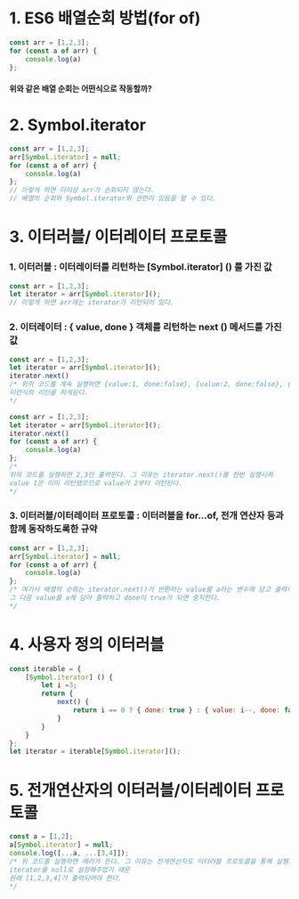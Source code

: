 # 1. ES6 배열순회 방법(for of)

```javascript
const arr = [1,2,3];
for (const a of arr) {
    console.log(a)
};
```

#### 위와 같은 배열 순회는 어떤식으로 작동할까?



# 2. Symbol.iterator

```javascript
const arr = [1,2,3];
arr[Symbol.iterator] = null;
for (const a of arr) {
    console.log(a)
};
// 이렇게 하면 더이상 arr가 순회되지 않는다.
// 배열의 순회와 Symbol.iterator와 관련이 있음을 알 수 있다.
```



# 3. 이터러블/ 이터레이터 프로토콜



### 1. 이터러블 : 이터레이터를 리턴하는 [Symbol.iterator] () 를 가진 값

```javascript
const arr = [1,2,3];
let iterator = arr[Symbol.iterator]();
// 이렇게 하면 arr에는 iterator가 리턴되어 있다.
```



### 2. 이터레이터 : { value, done } 객체를 리턴하는 next () 메서드를 가진 값

```javascript
const arr = [1,2,3];
let iterator = arr[Symbol.iterator]();
iterator.next()
/* 위의 코드를 계속 실행하면 {value:1, done:false}, {value:2, done:false}, {value:3, done:false}, {value:4, done:true}
이런식의 리턴을 하게된다.
*/

const arr = [1,2,3];
let iterator = arr[Symbol.iterator]();
iterator.next()
for (const a of arr) {
    console.log(a)
};
/*
위의 코드를 실행하면 2,3만 출력된다. 그 이유는 iterator.next()를 한번 실행시켜
value 1은 이미 리턴됐으므로 value가 2부터 리턴된다.
*/
```



### 3. 이터러블/이터레이터 프로토콜 : 이터러블을 for...of, 전개 연산자 등과 함께 동작하도록한 규약

```javascript
const arr = [1,2,3];
arr[Symbol.iterator] = null;
for (const a of arr) {
    console.log(a)
};
/* 여기서 배열의 순회는 iterator.next()가 반환하는 value를 a라는 변수에 담고 출력하고
그 다음 value를 a에 담아 출력하고 done이 true가 되면 중지한다.
*/
```



# 4. 사용자 정의 이터러블

```javascript
const iterable = {
    [Symbol.iterator] () {
        let i =3;
        return {
            next() {
                return i == 0 ? { done: true } : { value: i--, done: false }
            }
        }
    }
};
let iterator = iterable[Symbol.iterator]();
```



# 5. 전개연산자의 이터러블/이터레이터 프로토콜

```javascript
const a = [1,2];
a[Symbol.iterator] = null;
console.log([...a, ...[3,4]]);
/* 위 코드를 실행하면 에러가 뜬다. 그 이유는 전개연산자도 이터러블 프로토콜을 통해 실행되는데
iterator를 null로 설정해주었기 때문
원래 [1,2,3,4]가 출력되어야 한다.
*/
```

